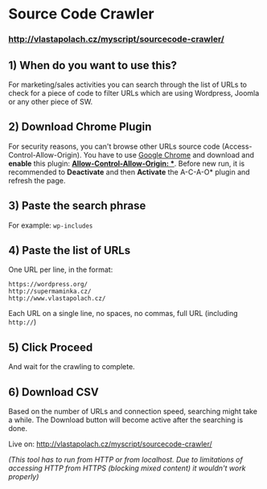 # Source Code Crawler

### http://vlastapolach.cz/myscript/sourcecode-crawler/

## 1) When do you want to use this?
For marketing/sales activities you can search through the list of URLs to check for a piece of code to filter URLs which are using Wordpress, Joomla or any other piece of SW.

## 2) Download Chrome Plugin
For security reasons, you can't browse other URLs source code (Access-Control-Allow-Origin). You have to use [Google Chrome](https://www.google.com/chrome/) and download and **enable** this plugin: **[Allow-Control-Allow-Origin: *](https://chrome.google.com/webstore/detail/allow-control-allow-origi/nlfbmbojpeacfghkpbjhddihlkkiljbi)**. Before new run, it is recommended to **Deactivate** and then **Activate** the A-C-A-O* plugin and refresh the page.

## 3) Paste the search phrase
For example: `wp-includes`

## 4) Paste the list of URLs
One URL per line, in the format:
```
https://wordpress.org/
http://supermaminka.cz/
http://www.vlastapolach.cz/
```
Each URL on a single line, no spaces, no commas, full URL (including `http://`)

## 5) Click Proceed
And wait for the crawling to complete.

## 6) Download CSV
Based on the number of URLs and connection speed, searching might take a while. The Download button will become active after the searching is done.

Live on: http://vlastapolach.cz/myscript/sourcecode-crawler/

*(This tool has to run from HTTP or from localhost. Due to limitations of accessing HTTP from HTTPS (blocking mixed content) it wouldn't work properly)*
